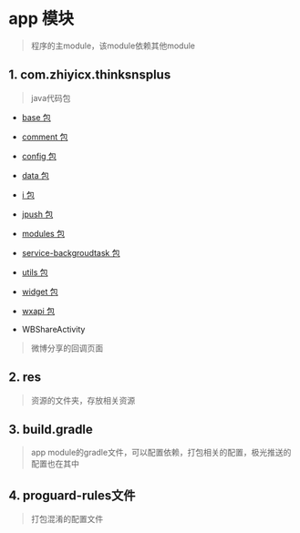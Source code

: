 # app 模块
> 程序的主module，该module依赖其他module

## 1. com.zhiyicx.thinksnsplus
> java代码包

- [base 包](./base)

- [comment 包](./comment)

- [config 包](./config)

- [data 包](./data)

- [i 包](./i)

- [jpush 包](.jpush)

- [modules 包](.modules)

- [service-backgroudtask 包](./service-backgroudtask)

- [utils 包](./utils)

- [widget 包](./widget)

- [wxapi 包](./wxapi)

- WBShareActivity
> 微博分享的回调页面

## 2. res
> 资源的文件夹，存放相关资源

## 3. build.gradle
> app module的gradle文件，可以配置依赖，打包相关的配置，极光推送的配置也在其中

## 4. proguard-rules文件
> 打包混淆的配置文件


























